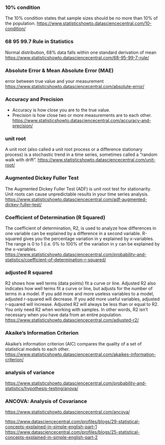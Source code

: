 ### 10% condition
The 10% condition states that sample sizes should be no more than 10% of the population.
https://www.statisticshowto.datasciencecentral.com/10-condition/

### 68 95 99.7 Rule in Statistics
Normal distribution, 68% data falls within one standard derivation of mean
https://www.statisticshowto.datasciencecentral.com/68-95-99-7-rule/

### Absolute Error & Mean Absolute Error (MAE)
error between true value and your measurement 
https://www.statisticshowto.datasciencecentral.com/absolute-error/

### Accuracy and Precision
* Accuracy is how close you are to the true value. 
* Precision is how close two or more measurements are to each other.
https://www.statisticshowto.datasciencecentral.com/accuracy-and-precision/

### unit root
A unit root (also called a unit root process or a difference stationary process) is a stochastic trend in a time series, sometimes called a “random walk with drift”.
https://www.statisticshowto.datasciencecentral.com/unit-root/

### Augmented Dickey Fuller Test
The Augmented Dickey Fuller Test (ADF) is unit root test for stationarity. Unit roots can cause unpredictable results in your time series analysis.
https://www.statisticshowto.datasciencecentral.com/adf-augmented-dickey-fuller-test/

### Coefficient of Determination (R Squared)
The coefficient of determination, R2, is used to analyze how differences in one variable can be explained by a difference in a second variable. R-squared gives you the percentage variation in y explained by x-variables. The range is 0 to 1 (i.e. 0% to 100% of the variation in y can be explained by the x-variables.
https://www.statisticshowto.datasciencecentral.com/probability-and-statistics/coefficient-of-determination-r-squared/

### adjusted R squared
R2 shows how well terms (data points) fit a curve or line. Adjusted R2 also indicates how well terms fit a curve or line, but adjusts for the number of terms in a model. If you add more and more useless variables to a model, adjusted r-squared will decrease. If you add more useful variables, adjusted r-squared will increase.
Adjusted R2 will always be less than or equal to R2. You only need R2 when working with samples. In other words, R2 isn’t necessary when you have data from an entire population.
https://www.statisticshowto.datasciencecentral.com/adjusted-r2/

### Akaike’s Information Criterion
Akaike’s information criterion (AIC) compares the quality of a set of statistical models to each other. 
https://www.statisticshowto.datasciencecentral.com/akaikes-information-criterion/

### analysis of variance 
https://www.statisticshowto.datasciencecentral.com/probability-and-statistics/hypothesis-testing/anova/




### ANCOVA: Analysis of Covariance

https://www.statisticshowto.datasciencecentral.com/ancova/

https://www.datasciencecentral.com/profiles/blogs/29-statistical-concepts-explained-in-simple-english-part-1
https://www.datasciencecentral.com/profiles/blogs/25-statistical-concepts-explained-in-simple-english-part-2

